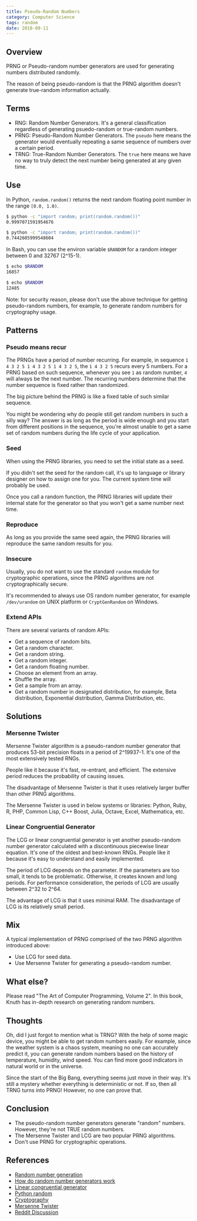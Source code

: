 ```yaml
---
title: Pseudo-Random Numbers
category: Computer Science
tags: random
date: 2018-09-11
---
```


## Overview

PRNG or Pseudo-random number generators are used for generating numbers distributed randomly.

The reason of being pseudo-random is that the PRNG algorithm doesn't generate true-random information actually.

## Terms

* RNG: Random Number Generators. It's a general classification regardless of generating psuedo-random or true-random numbers.
* PRNG: Pseudo-Random Number Generators. The `pseudo` here means the generator would eventually repeating a same sequence of numbers over a certain period.
* TRNG: True-Random Number Generators. The `true` here means we have no way to truly detect the next number being generated at any given time.

## Use

In Python, `random.random()` returns the next random floating point number in the range `[0.0, 1.0)`.

```bash
$ python -c "import random; print(random.random())"
0.9997071591954676

$ python -c "import random; print(random.random())"
0.7442605999548604
```

In Bash, you can use the environ variable `$RANDOM` for a random integer between 0 and 32767 (2^15-1).

```bash
$ echo $RANDOM
16857

$ echo $RANDOM
12485
```

Note: for security reason, please don't use the above technique for getting pseudo-random numbers, for example, to generate random numbers for cryptography usage.

## Patterns

### Pseudo means recur

The PRNGs have a period of number recurring.
For example, in sequence `1 4 3 2 5 1 4 3 2 5 1 4 3 2 5`, the `1 4 3 2 5` recurs every 5 numbers.
For a PRNG based on such sequence, whenever you see `1` as random number, `4` will always be the next number.
The recurring numbers determine that the number sequence is fixed rather than randomized.

The big picture behind the PRNG is like a fixed table of such similar sequence.

You might be wondering why do people still get random numbers in such a silly way?
The answer is as long as the period is wide enough and you start from different positions in the sequence, you're almost unable to get a same set of random numbers during the life cycle of your application.

### Seed

When using the PRNG libraries, you need to set the initial state as a seed.

If you didn't set the seed for the random call, it's up to language or library designer on how to assign one for you.
The current system time will probably be used.

Once you call a random function, the PRNG libraries will update their internal state for the generator so that you won't get a same number next time.

### Reproduce

As long as you provide the same seed again, the PRNG libraries will reproduce the same random results for you.

### Insecure

Usually, you do not want to use the standard `random` module for cryptographic operations, since the PRNG algorithms are not cryptographically secure.

It's recommended to always use OS random number generator, for example `/dev/urandom` on UNIX platform or `CryptGenRandom` on Windows.

### Extend APIs

There are several variants of random APIs:

* Get a sequence of random bits.
* Get a random character.
* Get a random string.
* Get a random integer.
* Get a random floating number.
* Choose an element from an array.
* Shuffle the array.
* Get a sample from an array.
* Get a random number in designated distribution, for example, Beta distribution, Exponential distribution, Gamma Distribution, etc.

## Solutions

### Mersenne Twister

Mersenne Twister algorithm is a pseudo-random number generator that produces 53-bit precision floats in a period of 2^19937-1. It's one of the most extensively tested RNGs.

People like it because it's fast, re-entrant, and efficient. The extensive period reduces the probability of causing issues.

The disadvantage of Mersenne Twister is that it uses relatively larger buffer than other PRNG algorithms.

The Mersenne Twister is used in below systems or libraries: Python, Ruby, R, PHP, Common Lisp, C++ Boost, Julia, Octave, Excel, Mathematica, etc.

### Linear Congruential Generator

The LCG or linear congruential generator is yet another pseudo-random number generator calculated with a discontinuous piecewise linear equation. It's one of the oldest and best-known RNGs. People like it because it's easy to understand and easily implemented.

The period of LCG depends on the parameter. If the parameters are too small, it tends to be problematic. Otherwise, it creates known and long periods. For performance consideration, the periods of LCG are usually between 2^32 to 2^64.

The advantage of LCG is that it uses minimal RAM. The disadvantage of LCG is its relatively small period.

## Mix

A typical implementation of PRNG comprised of the two PRNG algorithm introduced above:

* Use LCG for seed data.
* Use Mersenne Twister for generating a pseudo-random number.

## What else?

Please read "The Art of Computer Programming, Volume 2". In this book, Knuth has in-depth research on generating random numbers.

## Thoughts

Oh, did I just forgot to mention what is TRNG? With the help of some magic device, you might be able to get random numbers easily. For example, since the weather system is a chaos system, meaning no one can accurately predict it, you can generate random numbers based on the history of temperature, humidity, wind speed. You can find more good indicators in natural world or in the universe.

Since the start of the Big Bang, everything seems just move in their way. It's still a mystery whether everything is deterministic or not. If so, then all TRNG turns into PRNG! However, no one can prove that.

## Conclusion

* The pseudo-random number generators generate "random" numbers. However, they're not TRUE random numbers.
* The Mersenne Twister and LCG are two popular PRNG algorithms.
* Don't use PRNG for cryptographic operations.

## References

* [Random number generation](https://en.wikipedia.org/wiki/Random_number_generation)
* [How do random number generators work](https://softwareengineering.stackexchange.com/questions/109724/how-do-random-number-generators-work)
* [Linear congruential generator](https://en.wikipedia.org/wiki/Linear_congruential_generator)
* [Python random](https://docs.python.org/3/library/random.html)
* [Cryptography](https://cryptography.io/en/latest/random-numbers/)
* [Mersenne Twister](https://en.wikipedia.org/wiki/Mersenne_Twister)
* [Reddit Discussion](https://www.reddit.com/r/bash/comments/9ewljx/pseudorandom_numbers/e5s75iz/)
